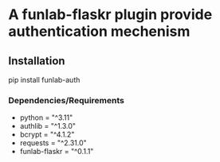 # A funlab-flaskr plugin provide authentication mechenism

## Installation

pip install funlab-auth

### Dependencies/Requirements

- python = "^3.11"
- authlib = "^1.3.0"
- bcrypt = "^4.1.2"
- requests = "^2.31.0"
- funlab-flaskr = "^0.1.1"

